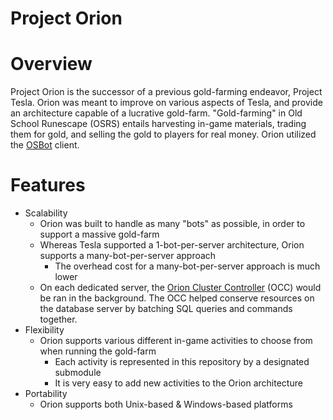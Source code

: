 # Project Orion

# Overview
Project Orion is the successor of a previous gold-farming endeavor, Project Tesla. Orion was meant to improve on various aspects of Tesla, 
and provide an architecture capable of a lucrative gold-farm. "Gold-farming" in Old School Runescape (OSRS) entails harvesting in-game materials,
trading them for gold, and selling the gold to players for real money. Orion utilized the [OSBot](https://osbot.org/forum/) client.

# Features
- Scalability
  - Orion was built to handle as many "bots" as possible, in order to support a massive gold-farm
  - Whereas Tesla supported a 1-bot-per-server architecture, Orion supports a many-bot-per-server approach
    - The overhead cost for a many-bot-per-server approach is much lower
  - On each dedicated server, the [Orion Cluster Controller](https://github.com/fmorris2/orion-cluster-controller) (OCC) would be ran in the background. The OCC helped conserve resources on the database server by batching SQL queries and commands together.
- Flexibility
  - Orion supports various different in-game activities to choose from when running the gold-farm
    - Each activity is represented in this repository by a designated submodule
    - It is very easy to add new activities to the Orion architecture
- Portability
  - Orion supports both Unix-based & Windows-based platforms
